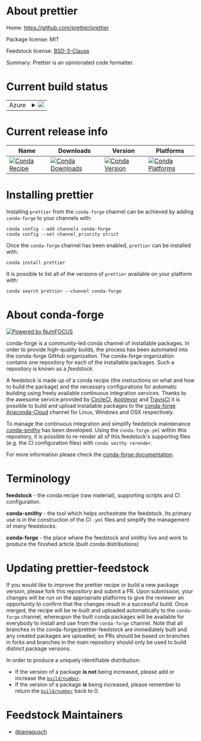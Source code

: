 About prettier
==============

Home: https://github.com/prettier/prettier

Package license: MIT

Feedstock license: [BSD-3-Clause](https://github.com/conda-forge/prettier-feedstock/blob/main/LICENSE.txt)

Summary: Prettier is an opinionated code formatter.

Current build status
====================


<table>
    
  <tr>
    <td>Azure</td>
    <td>
      <details>
        <summary>
          <a href="https://dev.azure.com/conda-forge/feedstock-builds/_build/latest?definitionId=12475&branchName=main">
            <img src="https://dev.azure.com/conda-forge/feedstock-builds/_apis/build/status/prettier-feedstock?branchName=main">
          </a>
        </summary>
        <table>
          <thead><tr><th>Variant</th><th>Status</th></tr></thead>
          <tbody><tr>
              <td>linux_64_nodejs14</td>
              <td>
                <a href="https://dev.azure.com/conda-forge/feedstock-builds/_build/latest?definitionId=12475&branchName=main">
                  <img src="https://dev.azure.com/conda-forge/feedstock-builds/_apis/build/status/prettier-feedstock?branchName=main&jobName=linux&configuration=linux_64_nodejs14" alt="variant">
                </a>
              </td>
            </tr><tr>
              <td>linux_64_nodejs16</td>
              <td>
                <a href="https://dev.azure.com/conda-forge/feedstock-builds/_build/latest?definitionId=12475&branchName=main">
                  <img src="https://dev.azure.com/conda-forge/feedstock-builds/_apis/build/status/prettier-feedstock?branchName=main&jobName=linux&configuration=linux_64_nodejs16" alt="variant">
                </a>
              </td>
            </tr><tr>
              <td>linux_64_nodejs17</td>
              <td>
                <a href="https://dev.azure.com/conda-forge/feedstock-builds/_build/latest?definitionId=12475&branchName=main">
                  <img src="https://dev.azure.com/conda-forge/feedstock-builds/_apis/build/status/prettier-feedstock?branchName=main&jobName=linux&configuration=linux_64_nodejs17" alt="variant">
                </a>
              </td>
            </tr><tr>
              <td>osx_64_nodejs14</td>
              <td>
                <a href="https://dev.azure.com/conda-forge/feedstock-builds/_build/latest?definitionId=12475&branchName=main">
                  <img src="https://dev.azure.com/conda-forge/feedstock-builds/_apis/build/status/prettier-feedstock?branchName=main&jobName=osx&configuration=osx_64_nodejs14" alt="variant">
                </a>
              </td>
            </tr><tr>
              <td>osx_64_nodejs16</td>
              <td>
                <a href="https://dev.azure.com/conda-forge/feedstock-builds/_build/latest?definitionId=12475&branchName=main">
                  <img src="https://dev.azure.com/conda-forge/feedstock-builds/_apis/build/status/prettier-feedstock?branchName=main&jobName=osx&configuration=osx_64_nodejs16" alt="variant">
                </a>
              </td>
            </tr><tr>
              <td>osx_64_nodejs17</td>
              <td>
                <a href="https://dev.azure.com/conda-forge/feedstock-builds/_build/latest?definitionId=12475&branchName=main">
                  <img src="https://dev.azure.com/conda-forge/feedstock-builds/_apis/build/status/prettier-feedstock?branchName=main&jobName=osx&configuration=osx_64_nodejs17" alt="variant">
                </a>
              </td>
            </tr><tr>
              <td>osx_arm64_nodejs16</td>
              <td>
                <a href="https://dev.azure.com/conda-forge/feedstock-builds/_build/latest?definitionId=12475&branchName=main">
                  <img src="https://dev.azure.com/conda-forge/feedstock-builds/_apis/build/status/prettier-feedstock?branchName=main&jobName=osx&configuration=osx_arm64_nodejs16" alt="variant">
                </a>
              </td>
            </tr><tr>
              <td>osx_arm64_nodejs17</td>
              <td>
                <a href="https://dev.azure.com/conda-forge/feedstock-builds/_build/latest?definitionId=12475&branchName=main">
                  <img src="https://dev.azure.com/conda-forge/feedstock-builds/_apis/build/status/prettier-feedstock?branchName=main&jobName=osx&configuration=osx_arm64_nodejs17" alt="variant">
                </a>
              </td>
            </tr><tr>
              <td>win_64_nodejs14</td>
              <td>
                <a href="https://dev.azure.com/conda-forge/feedstock-builds/_build/latest?definitionId=12475&branchName=main">
                  <img src="https://dev.azure.com/conda-forge/feedstock-builds/_apis/build/status/prettier-feedstock?branchName=main&jobName=win&configuration=win_64_nodejs14" alt="variant">
                </a>
              </td>
            </tr><tr>
              <td>win_64_nodejs16</td>
              <td>
                <a href="https://dev.azure.com/conda-forge/feedstock-builds/_build/latest?definitionId=12475&branchName=main">
                  <img src="https://dev.azure.com/conda-forge/feedstock-builds/_apis/build/status/prettier-feedstock?branchName=main&jobName=win&configuration=win_64_nodejs16" alt="variant">
                </a>
              </td>
            </tr><tr>
              <td>win_64_nodejs17</td>
              <td>
                <a href="https://dev.azure.com/conda-forge/feedstock-builds/_build/latest?definitionId=12475&branchName=main">
                  <img src="https://dev.azure.com/conda-forge/feedstock-builds/_apis/build/status/prettier-feedstock?branchName=main&jobName=win&configuration=win_64_nodejs17" alt="variant">
                </a>
              </td>
            </tr>
          </tbody>
        </table>
      </details>
    </td>
  </tr>
</table>

Current release info
====================

| Name | Downloads | Version | Platforms |
| --- | --- | --- | --- |
| [![Conda Recipe](https://img.shields.io/badge/recipe-prettier-green.svg)](https://anaconda.org/conda-forge/prettier) | [![Conda Downloads](https://img.shields.io/conda/dn/conda-forge/prettier.svg)](https://anaconda.org/conda-forge/prettier) | [![Conda Version](https://img.shields.io/conda/vn/conda-forge/prettier.svg)](https://anaconda.org/conda-forge/prettier) | [![Conda Platforms](https://img.shields.io/conda/pn/conda-forge/prettier.svg)](https://anaconda.org/conda-forge/prettier) |

Installing prettier
===================

Installing `prettier` from the `conda-forge` channel can be achieved by adding `conda-forge` to your channels with:

```
conda config --add channels conda-forge
conda config --set channel_priority strict
```

Once the `conda-forge` channel has been enabled, `prettier` can be installed with:

```
conda install prettier
```

It is possible to list all of the versions of `prettier` available on your platform with:

```
conda search prettier --channel conda-forge
```


About conda-forge
=================

[![Powered by
NumFOCUS](https://img.shields.io/badge/powered%20by-NumFOCUS-orange.svg?style=flat&colorA=E1523D&colorB=007D8A)](https://numfocus.org)

conda-forge is a community-led conda channel of installable packages.
In order to provide high-quality builds, the process has been automated into the
conda-forge GitHub organization. The conda-forge organization contains one repository
for each of the installable packages. Such a repository is known as a *feedstock*.

A feedstock is made up of a conda recipe (the instructions on what and how to build
the package) and the necessary configurations for automatic building using freely
available continuous integration services. Thanks to the awesome service provided by
[CircleCI](https://circleci.com/), [AppVeyor](https://www.appveyor.com/)
and [TravisCI](https://travis-ci.com/) it is possible to build and upload installable
packages to the [conda-forge](https://anaconda.org/conda-forge)
[Anaconda-Cloud](https://anaconda.org/) channel for Linux, Windows and OSX respectively.

To manage the continuous integration and simplify feedstock maintenance
[conda-smithy](https://github.com/conda-forge/conda-smithy) has been developed.
Using the ``conda-forge.yml`` within this repository, it is possible to re-render all of
this feedstock's supporting files (e.g. the CI configuration files) with ``conda smithy rerender``.

For more information please check the [conda-forge documentation](https://conda-forge.org/docs/).

Terminology
===========

**feedstock** - the conda recipe (raw material), supporting scripts and CI configuration.

**conda-smithy** - the tool which helps orchestrate the feedstock.
                   Its primary use is in the construction of the CI ``.yml`` files
                   and simplify the management of *many* feedstocks.

**conda-forge** - the place where the feedstock and smithy live and work to
                  produce the finished article (built conda distributions)


Updating prettier-feedstock
===========================

If you would like to improve the prettier recipe or build a new
package version, please fork this repository and submit a PR. Upon submission,
your changes will be run on the appropriate platforms to give the reviewer an
opportunity to confirm that the changes result in a successful build. Once
merged, the recipe will be re-built and uploaded automatically to the
`conda-forge` channel, whereupon the built conda packages will be available for
everybody to install and use from the `conda-forge` channel.
Note that all branches in the conda-forge/prettier-feedstock are
immediately built and any created packages are uploaded, so PRs should be based
on branches in forks and branches in the main repository should only be used to
build distinct package versions.

In order to produce a uniquely identifiable distribution:
 * If the version of a package **is not** being increased, please add or increase
   the [``build/number``](https://docs.conda.io/projects/conda-build/en/latest/resources/define-metadata.html#build-number-and-string).
 * If the version of a package **is** being increased, please remember to return
   the [``build/number``](https://docs.conda.io/projects/conda-build/en/latest/resources/define-metadata.html#build-number-and-string)
   back to 0.

Feedstock Maintainers
=====================

* [@janjagusch](https://github.com/janjagusch/)

